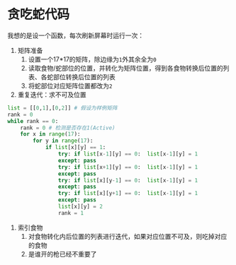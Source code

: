# 贪吃蛇代码

我想的是设一个函数，每次刷新屏幕时运行一次：

1. 矩阵准备
   1. 设置一个17\*17的矩阵，除边缘为`1`外其余全为`0`
   2. 读取食物/蛇部位的位置，并转化为矩阵位置，得到各食物转换后位置的列表、各蛇部位转换后位置的列表
   3. 将蛇部位对应矩阵位置都改为`2`
2. 重复迭代：求不可及位置

```python
list = [[0,1],[0,2]] # 假设为样例矩阵
rank = 0
while rank == 0:
	rank = 0 # 检测是否存在1(Active)
	for x in range(17):
		for y in range(17):
			if list[x][y] == 1:
				try: if list[x-1][y] == 0:  list[x-1][y] = 1
				except: pass
				try: if list[x+1][y] == 0:  list[x-1][y] = 1
				except: pass
				try: if list[x][y-1] == 0:  list[x-1][y] = 1
				except: pass
				try: if list[x][y+1] == 0:  list[x-1][y] = 1
				except: pass
				list[x][y] = 2
				rank = 1
```

1. 索引食物
   1. 对食物转化内后位置的列表进行迭代，如果对应位置不可及，则吃掉对应的食物
   2. 是谁开的枪已经不重要了
